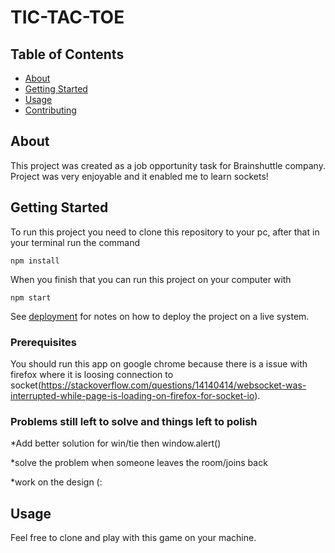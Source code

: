# TIC-TAC-TOE

## Table of Contents

- [About](#about)
- [Getting Started](#getting_started)
- [Usage](#usage)
- [Contributing](../CONTRIBUTING.md)

## About <a name = "about"></a>

This project was created as a job opportunity task for Brainshuttle company. Project was very enjoyable and it enabled me to learn sockets!

## Getting Started <a name = "getting_started"></a>

To run this project you need to clone this repository to your pc, after that in your terminal run the command

```
npm install
```

When you finish that you can run this project on your computer with

```
npm start
```

See [deployment](#deployment) for notes on how to deploy the project on a live system.

### Prerequisites

You should run this app on google chrome because there is a issue with firefox where it is loosing connection to socket(https://stackoverflow.com/questions/14140414/websocket-was-interrupted-while-page-is-loading-on-firefox-for-socket-io).

### Problems still left to solve and things left to polish

*Add better solution for win/tie then window.alert()

*solve the problem when someone leaves the room/joins back

*work on the design (:

## Usage <a name = "usage"></a>

Feel free to clone and play with this game on your machine.
